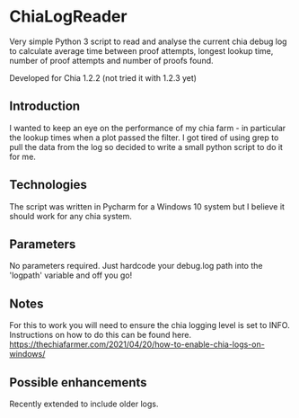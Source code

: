 # ChiaLogReader
Very simple Python 3 script to read and analyse the current chia debug log to calculate average time between proof attempts, longest lookup time, number of proof attempts and number of proofs found.

Developed for Chia 1.2.2 (not tried it with 1.2.3 yet) 


 ## Introduction

  I wanted to keep an eye on the performance of my chia farm - in particular the lookup times when a plot passed the filter. 
  I got tired of using grep to pull the data from the log so decided to write a small python script to do it for me.
  
  
 ## Technologies
  
  The script was written in Pycharm for a Windows 10 system but I believe it should work for any chia system.
  
 ## Parameters
  
 
  No parameters required. Just hardcode your debug.log path into the 'logpath' variable and off you go!
  
  ## Notes
  
  For this to work you will need to ensure the chia logging level is set to INFO. Instructions on how to do this can be found here. https://thechiafarmer.com/2021/04/20/how-to-enable-chia-logs-on-windows/  

## Possible enhancements
 
 Recently extended to include older logs. 
 
